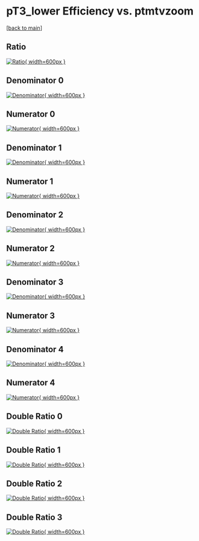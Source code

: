 # pT3_lower Efficiency vs. ptmtvzoom

[[back to main](./)]



## Ratio

[![Ratio](../mtv/var/pT3_lower_xtr_211_1_eff_ptmtvzoom.png){ width=600px }](../mtv/var/pT3_lower_xtr_211_1_eff_ptmtvzoom.pdf)

## Denominator 0

[![Denominator](../mtv/den/pT3_lower_xtr_211_1_eff_ptmtvzoom_den0.png){ width=600px }](../mtv/den/pT3_lower_xtr_211_1_eff_ptmtvzoom_den0.pdf)

## Numerator 0

[![Numerator](../mtv/num/pT3_lower_xtr_211_1_eff_ptmtvzoom_num0.png){ width=600px }](../mtv/num/pT3_lower_xtr_211_1_eff_ptmtvzoom_num0.pdf)

## Denominator 1

[![Denominator](../mtv/den/pT3_lower_xtr_211_1_eff_ptmtvzoom_den1.png){ width=600px }](../mtv/den/pT3_lower_xtr_211_1_eff_ptmtvzoom_den1.pdf)

## Numerator 1

[![Numerator](../mtv/num/pT3_lower_xtr_211_1_eff_ptmtvzoom_num1.png){ width=600px }](../mtv/num/pT3_lower_xtr_211_1_eff_ptmtvzoom_num1.pdf)

## Denominator 2

[![Denominator](../mtv/den/pT3_lower_xtr_211_1_eff_ptmtvzoom_den2.png){ width=600px }](../mtv/den/pT3_lower_xtr_211_1_eff_ptmtvzoom_den2.pdf)

## Numerator 2

[![Numerator](../mtv/num/pT3_lower_xtr_211_1_eff_ptmtvzoom_num2.png){ width=600px }](../mtv/num/pT3_lower_xtr_211_1_eff_ptmtvzoom_num2.pdf)

## Denominator 3

[![Denominator](../mtv/den/pT3_lower_xtr_211_1_eff_ptmtvzoom_den3.png){ width=600px }](../mtv/den/pT3_lower_xtr_211_1_eff_ptmtvzoom_den3.pdf)

## Numerator 3

[![Numerator](../mtv/num/pT3_lower_xtr_211_1_eff_ptmtvzoom_num3.png){ width=600px }](../mtv/num/pT3_lower_xtr_211_1_eff_ptmtvzoom_num3.pdf)

## Denominator 4

[![Denominator](../mtv/den/pT3_lower_xtr_211_1_eff_ptmtvzoom_den4.png){ width=600px }](../mtv/den/pT3_lower_xtr_211_1_eff_ptmtvzoom_den4.pdf)

## Numerator 4

[![Numerator](../mtv/num/pT3_lower_xtr_211_1_eff_ptmtvzoom_num4.png){ width=600px }](../mtv/num/pT3_lower_xtr_211_1_eff_ptmtvzoom_num4.pdf)

## Double Ratio 0

[![Double Ratio](../mtv/ratio/pT3_lower_xtr_211_1_eff_ptmtvzoom_ratio0.png){ width=600px }](../mtv/ratio/pT3_lower_xtr_211_1_eff_ptmtvzoom_ratio0.pdf)

## Double Ratio 1

[![Double Ratio](../mtv/ratio/pT3_lower_xtr_211_1_eff_ptmtvzoom_ratio1.png){ width=600px }](../mtv/ratio/pT3_lower_xtr_211_1_eff_ptmtvzoom_ratio1.pdf)

## Double Ratio 2

[![Double Ratio](../mtv/ratio/pT3_lower_xtr_211_1_eff_ptmtvzoom_ratio2.png){ width=600px }](../mtv/ratio/pT3_lower_xtr_211_1_eff_ptmtvzoom_ratio2.pdf)

## Double Ratio 3

[![Double Ratio](../mtv/ratio/pT3_lower_xtr_211_1_eff_ptmtvzoom_ratio3.png){ width=600px }](../mtv/ratio/pT3_lower_xtr_211_1_eff_ptmtvzoom_ratio3.pdf)

